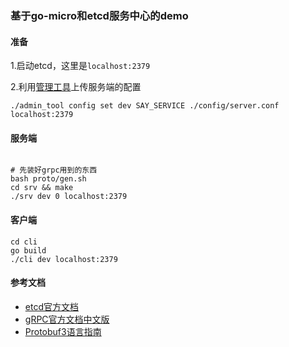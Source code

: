### 基于go-micro和etcd服务中心的demo

#### 准备
1.启动etcd，这里是`localhost:2379`

2.利用[管理工具](https://github.com/Felyne/admin_tool)上传服务端的配置
```shell
./admin_tool config set dev SAY_SERVICE ./config/server.conf localhost:2379
```

#### 服务端
```shell

# 先装好grpc用到的东西
bash proto/gen.sh
cd srv && make
./srv dev 0 localhost:2379
```

#### 客户端
```shell
cd cli
go build
./cli dev localhost:2379
```

#### 参考文档
  - [etcd官方文档](https://etcd.io/docs/v3.4.0/)
  - [gRPC官方文档中文版](https://doc.oschina.net/grpc)
  - [Protobuf3语言指南](https://blog.csdn.net/u011518120/article/details/54604615)